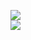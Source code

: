 [![](https://img.shields.io/badge/Made%20With-Github%20Spray-lightgrey.svg?style=for-the-badge&logo=github)](https://github.com/Annihil/github-spray#29229)  
[![](https://i.imgur.com/2DrTn0Z.gif)](https://github.com/Annihil/github-spray)